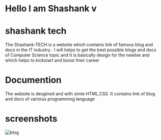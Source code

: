 # Hello I am Shashank v

# shashank tech

The Shashank-TECH is a website which contains link of famous blog and docs in the IT industry . I will helps to get the best possible blogs and docs of Computer Science topic and It is basically design for the newbie and which helps to kickstart and boost their career

# Documention

The website is desgined and with simle HTML,CSS .It contains link of blog and docs of varioius programming language

# screenshots

![blog](https://github.com/shashank200229/shashank-tech-project-frt/assets/141292658/26070ce5-c2ec-4de1-a3a4-4ec6aa96441f)
